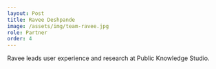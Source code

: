 ```yaml
---
layout: Post
title: Ravee Deshpande
image: /assets/img/team-ravee.jpg
role: Partner
order: 4
---
```


Ravee leads user experience and research at Public Knowledge Studio.